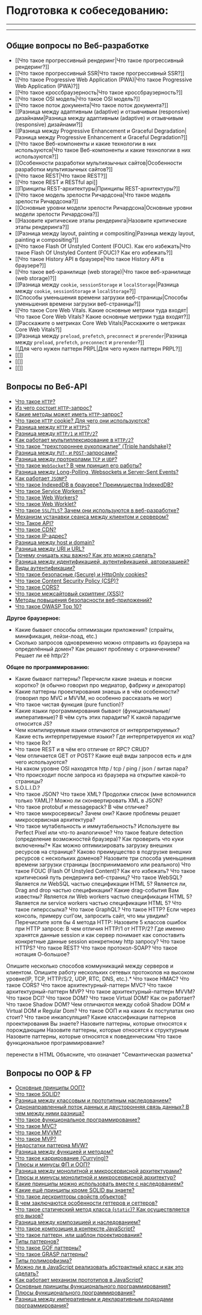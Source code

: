 
# Подготовка к собеседованию:
___
___

## Общие вопросы по Веб-разработке

* [[Что такое прогрессивный рендеринг|Что такое прогрессивный рендеринг?]]
* [[Что такое прогрессивный SSR|Что такое прогрессивный SSR?]]
* [[Что такое Progressive Web Application (PWA)|Что такое Progressive Web Application (PWA)?]]
* [[Что такое кроссбраузерность|Что такое кроссбраузерность?]]
* [[Что такое OSI модель|Что такое OSI модель?]]
* [[Что такое поток документа|Что такое поток документа?]]
* [[Разница между адаптивным (adaptive) и отзывчивым (responsive) дизайнами|Разница между адаптивным (adaptive) и отзывчивым (responsive) дизайнами?]]
* [[Разница между Progressive Enhancement и Graceful Degradation|Разница между Progressive Enhancement и Graceful Degradation?]]
* [[Что такое Веб-компоненты и какие технологии в них используются|Что такое Веб-компоненты и какие технологии в них используются?]]
* [[Особенности разработки мультиязычных сайтов|Особенности разработки мультиязычных сайтов?]]
* [[Что такое REST|Что такое REST?]]
* [[Что такое REST и RESTful api]]
* [[Принципы REST-архитектуры|Принципы REST-архитектуры?]]
* [[Что такое модель зрелости Ричардсона|Что такое модель зрелости Ричардсона?]]
* [[Основные уровни модели зрелости Ричардсона|Основные уровни модели зрелости Ричардсона?]]
* [[Назовите критические этапы рендеринга|Назовите критические этапы рендеринга?]]
* [[Разница между layout, painting и compositing|Разница между layout, painting и compositing?]]
* [[Что такое Flash Of Unstyled Content (FOUC). Как его избежать|Что такое Flash Of Unstyled Content (FOUC)? Как его избежать?]]
* [[Что такое History API в браузере|Что такое History API в браузере?]]
* [[Что такое веб-хранилище (web storage)|Что такое веб-хранилище (web storage)?]]
* [[Разница между `cookie`, `sessionStorage` и `localStorage`|Разница между `cookie`, `sessionStorage` и `localStorage`?]]
* [[Способы уменьшения времени загрузки веб-страницы|Способы уменьшения времени загрузки веб-страницы?]]
* [[Что такое Core Web Vitals. Какие основные метрики туда входят|Что такое Core Web Vitals? Какие основные метрики туда входят?]]
* [[Расскажите о метриках Core Web Vitals|Расскажите о метриках Core Web Vitals?]]
* [[Разница между `preload`, `prefetch`, `preconnect` и `prerender`|Разница между `preload`, `prefetch`, `preconnect` и `prerender`?]]
* [[Для чего нужен паттерн PRPL|Для чего нужен паттерн PRPL?]]
* [[]]
* [[]]
* [[]]

## Вопросы по Веб-API

- [Что такое `HTTP`?](https://youtu.be/w-vUj0gHGgg?t=422)
- [Из чего состоит `HTTP`-запрос?](https://youtu.be/w-vUj0gHGgg?t=483)
- [Какие методы может иметь `HTTP`-запрос?](https://youtu.be/G4iYlbilozM?t=419)
- [Что такое `HTTP` cookie? Для чего они используются?](https://youtu.be/G4iYlbilozM?t=488)
- [Разница между `HTTP` и `HTTPS`?](https://youtu.be/xZLxdts7ZW4?t=31)
- [Разница между `HTTP/1` и `HTTP/2`?](https://youtu.be/-mWa7erZu64?t=265)
- [Как работает мультиплексирование в `HTTP/2`?](https://youtu.be/-mWa7erZu64?t=378)
- [Что такое “трехстороннее рукопожатие” (Triple handshake)?](https://youtu.be/__neFkxAO9s?t=409)
- [Разница между `PUT`- и `POST`-запросами?](https://youtu.be/ngyOYuTrUk8?t=29)
- [Разница между протоколами `TCP` и `UDP`?](https://youtu.be/trriSYNrHw4?t=234)
- [Что такое `WebSocket`? В чем принцип его работы?](https://youtu.be/yvOXvZ8aEFo?t=237)
- [Разница между Long-Polling, Websockets и Server-Sent Events?](https://youtu.be/xZLxdts7ZW4?t=98)
- [Как работает `JSONP`?](https://youtu.be/trriSYNrHw4?t=178)
- [Что такое IndexedDB в браузере? Преимущества IndexedDB?](https://youtu.be/V-m0sQ-hW58?t=653)
- [Что такое Service Workers?](https://youtu.be/V-m0sQ-hW58?t=727)
- [Что такое Web Workers?](https://youtu.be/V-m0sQ-hW58?t=811)
- [Что такое Web Worklet?](https://youtu.be/__neFkxAO9s?t=521)
- [Что такое `SSL`/`TLS`? Зачем они используются в веб-разработке?](https://youtu.be/-mWa7erZu64?t=663)
- [Механизм устанавки сеанса между клиентом и сервером?](https://youtu.be/-mWa7erZu64?t=570)
- [Что Такое API?](https://youtu.be/ngyOYuTrUk8?t=98)
- [Что такое CDN?](https://youtu.be/ngyOYuTrUk8?t=152)
- [Что такое IP-адрес?](https://youtu.be/70VnuTXi4Wk?t=720)
- [Разница между host и domain?](https://youtu.be/70VnuTXi4Wk?t=779)
- [Разница между URI и URL?](https://youtu.be/70VnuTXi4Wk?t=844)
- [Почему очищать кэш важно? Как это можно сделать?](https://youtu.be/N1wPX5Z4HKE?t=30)
- [Разница между идентификацией, аутентификацией, авторизацией?](https://youtu.be/-mWa7erZu64?t=735)
- [Виды аутентификации?](https://youtu.be/-mWa7erZu64?t=770)
- [Что такое безопасные (Secure) и HttpOnly cookies?](https://youtu.be/ovV8GhIkzBE?t=158)
- [Что такое Content Security Policy (CSP)?](https://youtu.be/ovV8GhIkzBE?t=231)
- [Что такое CORS?](https://youtu.be/w-vUj0gHGgg?t=360)
- [Что такое межсайтовый скриптинг (XSS)?](https://youtu.be/ovV8GhIkzBE?t=292)
- [Методы повышения безопасности веб-приложений?](https://youtu.be/DZjIcc6KdjE?t=347)
- [Что такое OWASP Top 10?](https://youtu.be/DZjIcc6KdjE?t=419)


**Другое браузерное:**

- Какие бывают способы оптимизации приложения? (спрайты, минификация, лейзи-лоад, etc.)
- Сколько запросов одновременно можно отправить из браузера на определённый домен? Как решают проблему с ограничением? Решает ли её http/2?

**Общее по программированию:**

- Какие бывают паттерны? Перечисли какие знаешь и поясни коротко? (я обычно говорил про медиатор, фабрику и декоратор)
- Какие паттерны проектирования знаешь и в чём особенности? (говорил про MVC и MVVM, но особенно рассказать не мог)
- Что такое чистая функция (pure function)?
- Какие языки программирования бывают (функциональные/императивные)? В чём суть этих парадигм? К какой парадигме относится JS?
- Чем компилируемые языки отличаются от интерпретируемых? Какие есть интерпретируемые языки? Где интерпретируется их код?
- Что такое Rx?
- Что такое REST и в чём его отличие от RPC? CRUD?
- Чем отличается GET от POST? Какие ещё виды запросов есть и для чего используются?
- На каком уровне OSI находятся http / tcp / ping / json / витая пара?
- Что происходит после запроса из браузера на открытие какой-то страницы?
- S.O.L.I.D.?
- Что такое JSON? Что такое XML? Продолжи список (мне вспомнился только YAML)? Можно ли сконвертировать XML в JSON?
- Что такое protobuf и messagepack? В чём отличие?
- Что такое микросервисы? Зачем они? Какие проблемы решает микросервисная архитектура?
- Что такое мутабельность и иммутабельность?
Используете вы Perfect Pixel или что-то аналогичное?
Что такое feature detection (определение возможностей браузера)?
Как проверить что куки включенны?\*
Как можно оптимизировать загрузку внешних ресурсов на странице?
Каково преимущество в подгрузке внешних ресурсов с нескольких доменов?
Назовите три способа уменьшения времени загрузки страницы (воспринимаемого или реального)
Что такое FOUC (Flash Of Unstyled Content)? Как его избежать?
Что такое критический путь рендеринга веб-страниц?
Что такое WebSQL?
Является ли WebSQL частью спецификации HTML 5?
Является ли, Drag and drop частью спецификации? Какие drag-события Вам известны?
Является ли Web workers частью спецификации HTML 5?
Является ли service workers частью спецификации HTML 5?
Что такое гиперссылка?
Что такое GraphQL?
Что такое HTTP?
Если через консоль, примеру curl'oм, запросить сайт, что мы увидим?
Перечислите хотя бы 4 метода HTTP:
Назовите 5 классов ошибок при HTTP запросе:
В чем отличия HTTP/1 от HTTP/2?
Где именно хранятся данные session и как сервер понимает как сопоставить конкретные данные session конкретному http запросу?
Что такое HTTPS?
Что такое REST?
Что такое протокол-SOAP?
Что такое нотация О-большое?

Опишите несколько способов коммуникаций между серверов и клиентом. Опишите работу нескольких сетевых протоколов на высоком уровне(IP, TCP, HTTP/S/2, UDP, RTC, DNS, etc.).\*
Что такое HMAC?
Что такое CORS?
Что такое архитектурный-паттерн MVC?
Что такое архитектурный-паттерн MVP?
Что такое архитектурный-паттерн MVVM?
Что такое DCI?
Что такое DOM?
Что такое Virtual DOM? Как он работает?
Что такое Shadow DOM?
Чем отличаются между собой Shadow DOM и Virtual DOM и Regular Dom?
Что такое ООП и на каких 4х постулатах оно стоит?
Что такое инкапсуляция?
Какие классификации паттернов проектирования Вы знаете?
Назовите паттерны, которые относятся к порождающим
Назовите паттерны, которые относятся к структурным
Назовите паттерны, которые относятся к поведенческим
Что такое функциональное программирование?

перенести в HTML
Объясните, что означает "Семантическая разметка"

## Вопросы по OOP & FP

- [Основные принципы ООП?](https://youtu.be/w-vUj0gHGgg?t=538)
- [Что такое SOLID?](https://youtu.be/w-vUj0gHGgg?t=603)
- [Разница между классовым и прототипным наследованием?](https://youtu.be/rWEsjNWBoIE?t=751)
- [Однонаправленный поток данных и двусторонняя связь данных? В чем между ними разница?](https://youtu.be/rWEsjNWBoIE?t=845)
- [Что такое функциональное программирование?](https://youtu.be/ovV8GhIkzBE?t=410)
- [Что такое MVC?](https://youtu.be/xZLxdts7ZW4?t=181)
- [Что такое MVVM?](https://youtu.be/ovV8GhIkzBE?t=489)
- [Что такое MVP?](https://youtu.be/ovV8GhIkzBE?t=581)
- [Недостатки паттерна MVW?](https://youtu.be/xZLxdts7ZW4?t=282)
- [Разница между функцией и методом?](https://youtu.be/ovV8GhIkzBE?t=645)
- [Что такое каррирование (Currying)?](https://youtu.be/ovV8GhIkzBE?t=681)
- [Плюсы и минусы ФП и ООП?](https://youtu.be/70VnuTXi4Wk?t=327)
- [Разница между монолитной и микросервисной архитектурами?](https://youtu.be/70VnuTXi4Wk?t=436)
- [Плюсы и минусы монолитной и микросервисной архитектур?](https://youtu.be/70VnuTXi4Wk?t=506)
- [Какие принципы можно использовать вместе с наследованием?](https://youtu.be/XtQPrt8G0n8?t=119)
- [Какие ещё принципы кроме SOLID вы знаете?](https://youtu.be/XtQPrt8G0n8?t=156)
- [Что такое дескрипторы свойств объектов?](https://youtu.be/XtQPrt8G0n8?t=237)
- [В чем заключаются особенности геттеров и сеттеров?](https://youtu.be/XtQPrt8G0n8?t=315)
- [Что такое статический метод класса (`static`)? Как осуществляется его вызов?](https://youtu.be/G4iYlbilozM?t=641)
- [Разница между композицией и наследованием?](https://youtu.be/GZUy2i6QN7o?t=29)
- [Что такое композиция в контексте JavaScript?](https://youtu.be/54C3u9aCtoU?t=31)
- [Что такое паттерн, или шаблон проектирования?](https://youtu.be/N1wPX5Z4HKE?t=216)
- [Типы паттернов?](https://youtu.be/N1wPX5Z4HKE?t=266)
- [Что такое GOF паттерны?](https://youtu.be/J6CgOSKFOlw?t=426)
- [Что такое GRASP паттерны?](https://youtu.be/J6CgOSKFOlw?t=511)
- [Типы полиморфизма?](https://youtu.be/DQ0BLu6rZYc?t=135)
- [Можно ли в JavaScript реализовать абстрактный класс и как это сделать?](https://youtu.be/Sw4BlFLj2dg?t=31)
- [Как работает механизм прототипов в JavaScript?](https://youtu.be/Sw4BlFLj2dg?t=85)
- [Основные принципы функционального программирования?](https://youtu.be/Sw4BlFLj2dg?t=149)
- [Плюсы функционального программирования?](https://youtu.be/Sw4BlFLj2dg?t=247)
- [Разница между императивным и декларативным подходами программирования?](https://youtu.be/Sw4BlFLj2dg?t=316)